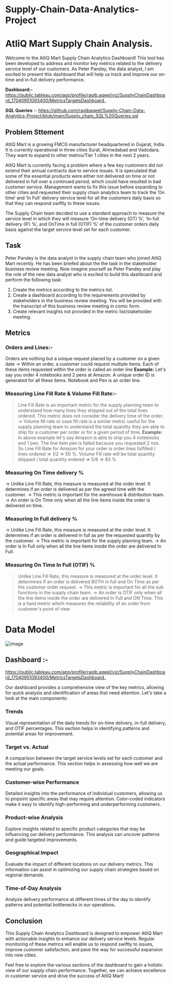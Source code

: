 # Supply-Chain-Data-Analytics-Project

# AtliQ Mart Supply Chain Analysis.

Welcome to the AtliQ Mart Supply Chain Analytics Dashboard! This tool has been developed to address and monitor key metrics related to the delivery service level of our customers. As Peter Pandey, the data analyst, I am excited to present this dashboard that will help us track and improve our on-time and in-full delivery performance.


**Dashboard:-** https://public.tableau.com/app/profile/raqib.aqeel/viz/SupplyChainDashboard_17040951093400/MetricsTargetsDashboard_

**SQL Queries** :- https://github.com/raqibaqeel/Supply-Chain-Data-Analytics-Project/blob/main/Supply_chain_SQL%20Queries.sql

## Problem Sttement
AtliQ Mart is a growing FMCG manufacturer headquartered in Gujarat, India. It is currently operational in three cities Surat, Ahmedabad and Vadodara. They want to expand to other metros/Tier 1 cities in the next 2 years.

AtliQ Mart is currently facing a problem where a few key customers did not extend their annual contracts due to service issues. It is speculated that some of the essential products were either not delivered on time or not delivered in full over a continued period, which could have resulted in bad customer service. Management wants to fix this issue before expanding to other cities and requested their supply chain analytics team to track the ’On time’ and ‘In Full’ delivery service level for all the customers daily basis so that they can respond swiftly to these issues.

The Supply Chain team decided to use a standard approach to measure the service level in which they will measure ‘On-time delivery (OT) %’, ‘In-full delivery (IF) %’, and OnTime in full (OTIF) %’ of the customer orders daily basis against the target service level set for each customer.

## Task
Peter Pandey is the data analyst in the supply chain team who joined AtliQ Mart recently. He has been briefed about the the task in the stakeholder business review meeting. Now imagine yourself as Peter Pandey and play the role of the new data analyst who is excited to build this dashboard and perform the following task:

1. Create the metrics according to the metrics list.
2. Create a dashboard according to the requirements provided by stakeholders in the business review meeting. You will be provided with the transcript of this business review meeting in comic form.
3. Create relevant insights not provided in the metric list/stakeholder meeting.

## Metrics
### Orders and Lines:-
Orders are nothing but a unique request placed by a customer on a given date
-> Within an order, a customer could request multiple items. Each of these items
requested within the order is called an order line
**Example:** Let's say you order 4 notebooks and 2 pens at Amazon. A unique order ID is
generated for all these items. Notebook and Pen is an order line.

### Measuring Line Fill Rate & Volume Fill Rate:-
> Line Fill Rate is an important metric for the supply planning team to understand how
many lines they shipped out of the total lines ordered. This metric does not consider the
delivery time of the order.
-> Volume fill rate or case fill rate is a similar metric useful for the supply planning team to
understand the total quantity they are able to ship for a customer per order or for a given
period of time.
**Example:** In above example let's say Amazon is able to ship you 4 notebooks and 1 pen.
The line item pen is failed because you requested 2 nos. So Line Fill Rate for Amazon for
your order is order lines fulfilled / lines ordered => 1/2 => 50 %.
Volume Fill rate will be total quantity shipped / total quantity ordered => 5/6 => 83 %

### Measuring On Time delivery %
-> Unlike Line Fill Rate, this measure is measured at the order level. It determines if
an order is delivered as per the agreed time with the customer.
-> This metric is important for the warehouse & distribution team.
-> An order is On Time only when all the line items inside the order is delivered on
time.

### Measuring In Full delivery %
-> Unlike Line Fill Rate, this measure is measured at the order level. It determines if an
order is delivered in full as per the requested quantity by the customer.
-> This metric is important for the supply planning team.
-> An order is In Full only when all the line items inside the order are delivered In Full.

### Measuring On Time In Full (OTIF) %
> Unlike Line Fill Rate, this measure is measured at the order level. It determines if an
order is delivered BOTH in full and On Time as per the customer order request.
-> This metric is important for all the sub functions in the supply chain team.
-> An order is OTIF only when all the line items inside the order are delivered In Full
and ON Time. This is a hard metric which measures the reliability of an order from
customer's point of view

# Data Model
![image](https://github.com/raqibaqeel/Supply-Chain-Data-Analytics-Project/assets/90096554/ee96e83d-796b-4765-ac56-62b7ad1eb67d)

## Dashboard :- 
https://public.tableau.com/app/profile/raqib.aqeel/viz/SupplyChainDashboard_17040951093400/MetricsTargetsDashboard_

Our dashboard provides a comprehensive view of the key metrics, allowing for quick analysis and identification of areas that need attention. Let's take a look at the main components:

### Trends
Visual representation of the daily trends for on-time delivery, in-full delivery, and OTIF percentages. This section helps in identifying patterns and potential areas for improvement.

### Target vs. Actual
A comparison between the target service levels set for each customer and the actual performance. This section helps in assessing how well we are meeting our goals.

### Customer-wise Performance
Detailed insights into the performance of individual customers, allowing us to pinpoint specific areas that may require attention. Color-coded indicators make it easy to identify high-performing and underperforming customers.

### Product-wise Analysis
Explore insights related to specific product categories that may be influencing our delivery performance. This analysis can uncover patterns and guide targeted improvements.

### Geographical Impact
Evaluate the impact of different locations on our delivery metrics. This information can assist in optimizing our supply chain strategies based on regional demands.

### Time-of-Day Analysis
Analyze delivery performance at different times of the day to identify patterns and potential bottlenecks in our operations.

## Conclusion

This Supply Chain Analytics Dashboard is designed to empower AtliQ Mart with actionable insights to enhance our delivery service levels. Regular monitoring of these metrics will enable us to respond swiftly to issues, improve customer satisfaction, and pave the way for successful expansion into new cities.

Feel free to explore the various sections of the dashboard to gain a holistic view of our supply chain performance. Together, we can achieve excellence in customer service and drive the success of AtliQ Mart!


